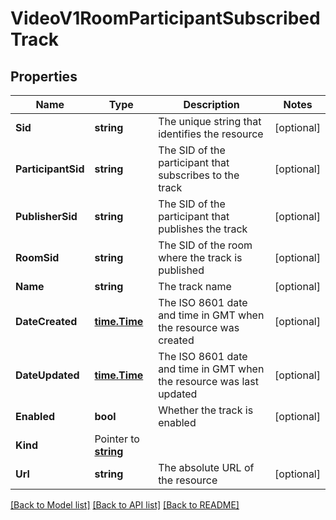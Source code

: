 # VideoV1RoomParticipantSubscribedTrack

## Properties

Name | Type | Description | Notes
------------ | ------------- | ------------- | -------------
**Sid** | **string** | The unique string that identifies the resource |[optional] 
**ParticipantSid** | **string** | The SID of the participant that subscribes to the track |[optional] 
**PublisherSid** | **string** | The SID of the participant that publishes the track |[optional] 
**RoomSid** | **string** | The SID of the room where the track is published |[optional] 
**Name** | **string** | The track name |[optional] 
**DateCreated** | [**time.Time**](time.Time.md) | The ISO 8601 date and time in GMT when the resource was created |[optional] 
**DateUpdated** | [**time.Time**](time.Time.md) | The ISO 8601 date and time in GMT when the resource was last updated |[optional] 
**Enabled** | **bool** | Whether the track is enabled |[optional] 
**Kind** | Pointer to [**string**](RoomParticipantSubscribedTrackEnumKind.md) |  |
**Url** | **string** | The absolute URL of the resource |[optional] 

[[Back to Model list]](../README.md#documentation-for-models) [[Back to API list]](../README.md#documentation-for-api-endpoints) [[Back to README]](../README.md)


